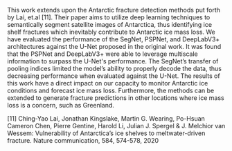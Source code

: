 This work extends upon the Antarctic fracture detection methods put forth by Lai, et.al [11]. Their paper aims to utilize deep learning techniques to semantically segment satellite images of Antarctica, thus identifying ice shelf fractures which inevitably contribute to Antarctic ice mass loss. We have evaluated the performance of the SegNet, PSPNet, and DeepLabV3+ architectures against the U-Net proposed in the original work. It was found that the PSPNet and DeepLabV3+ were able to leverage multiscale information to surpass the U-Net's performance. The SegNet’s transfer of pooling indices limited the model’s ability to properly decode the data, thus decreasing performance when evaluated against the U-Net. The results of this work have a direct impact on our capacity to monitor Antarctic ice conditions and forecast ice mass loss. Furthermore, the methods can be extended to generate fracture predictions in other locations where ice mass loss is a concern, such as Greenland. 

[11] Ching-Yao Lai, Jonathan Kingslake, Martin G. Wearing, Po-Hsuan Cameron Chen, Pierre Gentine, Harold Li, Julian J. Spergel & J. Melchior van Wessem: Vulnerability of Antarctica’s ice shelves to meltwater-driven fracture. Nature communication, 584, 574-578, 2020 
